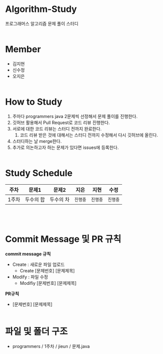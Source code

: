 # Algorithm-Study
프로그래머스 알고리즘 문제 풀이 스터디<br><br>

# Member
- 김지현 
- 신수정
- 오지은<br><br>

# How to Study
1. 주마다 programmers java 2문제씩 선정해서 문제 풀이를 진행한다. 
2. 깃허브 활용해서 Pull Request로 코드 리뷰 진행한다.
3. 서로에 대한 코드 리뷰는 스터디 전까지 완료한다.
    1. 코드 리뷰 받은 것에 대해서는 스터디 전까지 수정해서 다시 깃허브에 올린다.
4. 스터디하는 날 merge한다.
5. 추가로 의논하고자 하는 문제가 있다면 issues에 등록한다.<br><br>

# Study Schedule
|주차|문제1|문제2|지은|지현|수정
|:---:|:---:|:---:|:---:|:---:|:---:|
|1주차|두수의 합|두수의 차|`진행중`|`진행중`|`진행중`|

<br><br>
# Commit Message 및 PR 규칙
**commit message 규칙**
- Create : 새로운 파일 업로드
    - Create [문제번호] [문제제목]
- Modify : 파일 수정
    - Modifiy [문제번호] [문제제목]

**PR규칙**
- [문제번호] [문제제목]<br><br>

# 파일 및 폴더 구조
- programmers / 1주차 / jieun / 문제.java
<br><br>
